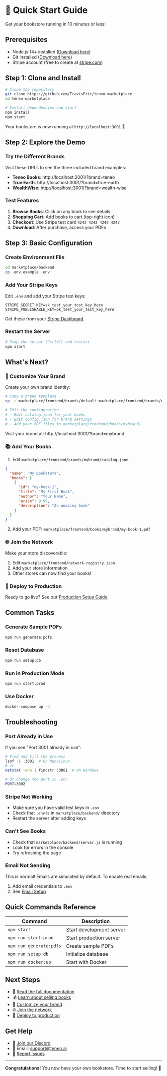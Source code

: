 # 🚀 Quick Start Guide

Get your bookstore running in 10 minutes or less!

## Prerequisites

- Node.js 14+ installed ([Download here](https://nodejs.org/))
- Git installed ([Download here](https://git-scm.com/))
- Stripe account (free to create at [stripe.com](https://stripe.com))

## Step 1: Clone and Install

```bash
# Clone the repository
git clone https://github.com/TravisEric/teneo-marketplace
cd teneo-marketplace

# Install dependencies and start
npm install
npm start
```

Your bookstore is now running at `http://localhost:3001` 🎉

## Step 2: Explore the Demo

### Try the Different Brands

Visit these URLs to see the three included brand examples:

- **Teneo Books**: http://localhost:3001/?brand=teneo
- **True Earth**: http://localhost:3001/?brand=true-earth  
- **WealthWise**: http://localhost:3001/?brand=wealth-wise

### Test Features

1. **Browse Books**: Click on any book to see details
2. **Shopping Cart**: Add books to cart (top-right icon)
3. **Checkout**: Use Stripe test card `4242 4242 4242 4242`
4. **Download**: After purchase, access your PDFs

## Step 3: Basic Configuration

### Create Environment File

```bash
cd marketplace/backend
cp .env.example .env
```

### Add Your Stripe Keys

Edit `.env` and add your Stripe test keys:

```env
STRIPE_SECRET_KEY=sk_test_your_test_key_here
STRIPE_PUBLISHABLE_KEY=pk_test_your_test_key_here
```

Get these from your [Stripe Dashboard](https://dashboard.stripe.com/test/apikeys).

### Restart the Server

```bash
# Stop the server (Ctrl+C) and restart
npm start
```

## What's Next?

### 🎨 Customize Your Brand
Create your own brand identity:
```bash
# Copy a brand template
cp -r marketplace/frontend/brands/default marketplace/frontend/brands/mybrand

# Edit the configuration
# - Edit catalog.json for your books
# - Edit config.json for brand settings
# - Add your PDF files to marketplace/frontend/books/mybrand/
```

Visit your brand at: http://localhost:3001/?brand=mybrand

### 📚 Add Your Books

1. Edit `marketplace/frontend/brands/mybrand/catalog.json`:
```json
{
  "name": "My Bookstore",
  "books": [
    {
      "id": "my-book-1",
      "title": "My First Book",
      "author": "Your Name",
      "price": 9.99,
      "description": "An amazing book"
    }
  ]
}
```

2. Add your PDF: `marketplace/frontend/books/mybrand/my-book-1.pdf`

### 🌐 Join the Network

Make your store discoverable:

1. Edit `marketplace/frontend/network-registry.json`
2. Add your store information
3. Other stores can now find your books!

### 🚀 Deploy to Production

Ready to go live? See our [Production Setup Guide](../PRODUCTION_SETUP.md).

## Common Tasks

### Generate Sample PDFs
```bash
npm run generate:pdfs
```

### Reset Database
```bash
npm run setup:db
```

### Run in Production Mode
```bash
npm run start:prod
```

### Use Docker
```bash
docker-compose up -d
```

## Troubleshooting

### Port Already in Use
If you see "Port 3001 already in use":
```bash
# Find and kill the process
lsof -i :3001  # On Mac/Linux
# or
netstat -ano | findstr :3001  # On Windows

# Or change the port in .env
PORT=3002
```

### Stripe Not Working
- Make sure you have valid test keys in `.env`
- Check that `.env` is in `marketplace/backend/` directory
- Restart the server after adding keys

### Can't See Books
- Check that `marketplace/backend/server.js` is running
- Look for errors in the console
- Try refreshing the page

### Email Not Sending
This is normal! Emails are simulated by default. To enable real emails:
1. Add email credentials to `.env`
2. See [Email Setup](../PRODUCTION_SETUP.md#email-setup)

## Quick Commands Reference

| Command | Description |
|---------|-------------|
| `npm start` | Start development server |
| `npm run start:prod` | Start production server |
| `npm run generate:pdfs` | Create sample PDFs |
| `npm run setup:db` | Initialize database |
| `npm run docker:up` | Start with Docker |

## Next Steps

- 📖 [Read the full documentation](../README.md#-documentation)
- 💰 [Learn about selling books](SELLING_BOOKS.md)
- 🎨 [Customize your brand](CUSTOMIZATION.md)
- 🌐 [Join the network](JOIN_NETWORK.md)
- 🔧 [Deploy to production](../PRODUCTION_SETUP.md)

## Get Help

- 💬 [Join our Discord](https://discord.gg/teneebooks)
- 📧 Email: support@teneo.ai
- 🐛 [Report issues](https://github.com/TravisEric/teneo-marketplace/issues)

---

**Congratulations!** You now have your own bookstore. Time to start selling! 🎉